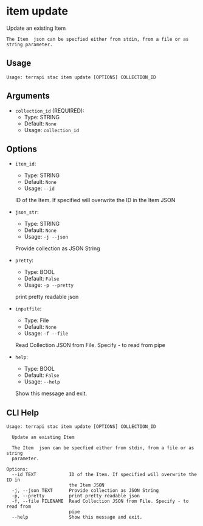 
# item update

Update an existing Item 
    
    The Item  json can be specfied either from stdin, from a file or as string parameter.
    

## Usage

```
Usage: terrapi stac item update [OPTIONS] COLLECTION_ID
```

## Arguments

* `collection_id` (REQUIRED):
    * Type: STRING
    * Default: `None`
    * Usage: `collection_id`


## Options

* `item_id`:
    * Type: STRING
    * Default: `None`
    * Usage: `--id`

    ID of the Item. If specified will overwrite the ID in the Item JSON



* `json_str`:
    * Type: STRING
    * Default: `None`
    * Usage: `-j
--json`

    Provide collection as JSON String



* `pretty`:
    * Type: BOOL
    * Default: `False`
    * Usage: `-p
--pretty`

    print pretty readable json



* `inputfile`:
    * Type: File
    * Default: `None`
    * Usage: `-f
--file`

    Read Collection JSON from File. Specify - to read from pipe



* `help`:
    * Type: BOOL
    * Default: `False`
    * Usage: `--help`

    Show this message and exit.



## CLI Help

```
Usage: terrapi stac item update [OPTIONS] COLLECTION_ID

  Update an existing Item

  The Item  json can be specfied either from stdin, from a file or as string
  parameter.

Options:
  --id TEXT            ID of the Item. If specified will overwrite the ID in
                       the Item JSON
  -j, --json TEXT      Provide collection as JSON String
  -p, --pretty         print pretty readable json
  -f, --file FILENAME  Read Collection JSON from File. Specify - to read from
                       pipe
  --help               Show this message and exit.
```

